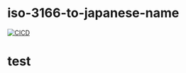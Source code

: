# iso-3166-to-japanese-name
[![CICD](https://github.com/masanorifunaki/iso-3166-to-japanese-name/actions/workflows/release.yml/badge.svg)](https://github.com/masanorifunaki/iso-3166-to-japanese-name/actions/workflows/release.yml)

# test